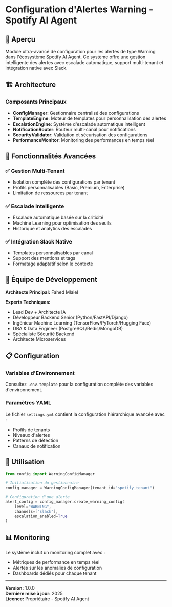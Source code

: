 # Configuration d'Alertes Warning - Spotify AI Agent

## 🎯 Aperçu

Module ultra-avancé de configuration pour les alertes de type Warning dans l'écosystème Spotify AI Agent. Ce système offre une gestion intelligente des alertes avec escalade automatique, support multi-tenant et intégration native avec Slack.

## 🏗️ Architecture

### Composants Principaux

- **ConfigManager**: Gestionnaire centralisé des configurations
- **TemplateEngine**: Moteur de templates pour personnalisation des alertes
- **EscalationEngine**: Système d'escalade automatique intelligent
- **NotificationRouter**: Routeur multi-canal pour notifications
- **SecurityValidator**: Validation et sécurisation des configurations
- **PerformanceMonitor**: Monitoring des performances en temps réel

## 🚀 Fonctionnalités Avancées

### ✅ Gestion Multi-Tenant
- Isolation complète des configurations par tenant
- Profils personnalisables (Basic, Premium, Enterprise)
- Limitation de ressources par tenant

### ✅ Escalade Intelligente
- Escalade automatique basée sur la criticité
- Machine Learning pour optimisation des seuils
- Historique et analytics des escalades

### ✅ Intégration Slack Native
- Templates personnalisables par canal
- Support des mentions et tags
- Formatage adaptatif selon le contexte

## 👥 Équipe de Développement

**Architecte Principal:** Fahed Mlaiel

**Experts Techniques:**
- Lead Dev + Architecte IA
- Développeur Backend Senior (Python/FastAPI/Django)
- Ingénieur Machine Learning (TensorFlow/PyTorch/Hugging Face)
- DBA & Data Engineer (PostgreSQL/Redis/MongoDB)
- Spécialiste Sécurité Backend
- Architecte Microservices

## 📋 Configuration

### Variables d'Environnement

Consultez `.env.template` pour la configuration complète des variables d'environnement.

### Paramètres YAML

Le fichier `settings.yml` contient la configuration hiérarchique avancée avec :
- Profils de tenants
- Niveaux d'alertes
- Patterns de détection
- Canaux de notification

## 🔧 Utilisation

```python
from config import WarningConfigManager

# Initialisation du gestionnaire
config_manager = WarningConfigManager(tenant_id="spotify_tenant")

# Configuration d'une alerte
alert_config = config_manager.create_warning_config(
    level="WARNING",
    channels=["slack"],
    escalation_enabled=True
)
```

## 📊 Monitoring

Le système inclut un monitoring complet avec :
- Métriques de performance en temps réel
- Alertes sur les anomalies de configuration
- Dashboards dédiés pour chaque tenant

---

**Version:** 1.0.0  
**Dernière mise à jour:** 2025  
**Licence:** Propriétaire - Spotify AI Agent

